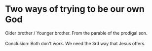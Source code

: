 # Two ways of trying to be our own God

<Todo>
Older brother / Younger brother. From the parable of the prodigal son.
<br><br>
Conclusion:  Both don't work.  We need the 3rd way that Jesus offers.
</Todo>